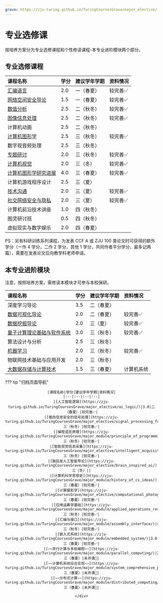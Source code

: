 ```yaml
---
grave: https://zju-turing.github.io/TuringCoursesGrave/major_elective/
---
```


# 专业选修课

按培养方案分为专业选修课程和个性修读课程-本专业进阶模块两个部分。

<style>
.md-typeset table:not([class]) th {
    min-width: 1em;
}
</style>

## 专业选修课程

<div style="text-align: center" markdown="1">

|课程名称|学分|建议学年学期|资料情况|
|:--|:--|:--|:--|
|[汇编语言](../assemble/)|2.0|一（春夏）|较完善✅|
|[网络空间安全导论](../cyberspace_security/)|1.5|一（春夏）|较完善✅|
|[数值分析](../numerical_analysis/)|2.5|二（秋冬）|较完善✅|
|[图像信息处理](../digital_image_processing/)|2.5|二（秋冬）|较完善✅|
|计算机动画|2.5|二（秋冬）||
|[计算机图形学](../computer_graphics/)|2.5|三（秋冬）|较完善✅|
|数字视音频处理|2.5|三（秋冬）||
|[专题研讨](../special_discussion/)|2.0|三（秋冬）|较完善✅|
|[计算机视觉](../computer_vision/)|2.0|三（冬）|较完善✅|
|[计算机图形学研究进展](../research_advances_in_computer_graphics/)|4.0|三（春夏）|较完善✅|
|计算机游戏程序设计|2.5|三（夏）||
|[技术沟通](../technology_communication/)|2.0|三（夏）|较完善✅|
|[社交网络安全与隐私](../social_network_security/)|2.0|三（夏）|较完善✅|
|计算机前沿技术讲座|1.0|四（秋冬）||
|图灵研讨班|0.5|四（秋冬）||
|虚拟现实与数字娱乐|2.0|四（春夏）||

</div>

PS：另有科研训练系列课程，为发表 CCF A 或 ZJU 100 类论文时可获得的额外学分（一作 4 学分，二作 2 学分，其他 1 学分，共同作者平分学分，最多记两篇），需要在发表论文后向教学科老师申请。

## 本专业进阶模块

注意，按照培养方案，需修读本模块才可参与本校保研。

<div style="text-align: center" markdown="1">

|课程名称|学分|建议学年学期|资料情况|
|:--|:--|:--|:--|
|深度学习导论|3.5|二（春夏）||
|[数据可视化导论](../introduction_to_data_visualization/)|2.0|二（春夏）|较完善✅|
|[数据挖掘导论](../data_mining/)|2.0|三（夏）|较完善✅|
|[量子计算理论基础与软件系统](../quantum_computing/)|3.0|三（秋冬）|较完善✅|
|算法设计与分析|2.5|三（秋冬）||
|[机器学习](../machine_learning/)|2.0|三（秋冬）|较完善✅|
|物联网技术基础与应用开发|2.0|三（秋冬）||
|[大数据存储与计算技术](../big_data_storage/)|1.5|三（春夏）|计算机系统|较完善✅|

</div>

??? tip "归档页面导航"
    <div style="text-align: center" markdown="1">

    |课程名称|学分|建议学年学期|资料情况|
    |:--|:--|:--|:--|
    |[人工智能逻辑](https://zju-turing.github.io/TuringCoursesGrave/major_elective/ai_logic/)|3.0|二（春夏）|较完善✅|
    |[面向信息安全的信号处理](https://zju-turing.github.io/TuringCoursesGrave/major_elective/signal_processing_for_cybersecurity/)|2.0|三（秋冬）|较完善✅|
    |[编程语言原理](https://zju-turing.github.io/TuringCoursesGrave/major_module/principle_of_programming_languages)|2.0|三（秋冬）|较完善✅|
    |[智能视觉信息采集](https://zju-turing.github.io/TuringCoursesGrave/major_elective/intelligent_acquisition_of_visual_information/)|2.5|三（秋冬）|较完善✅|
    |[脑启发人工智能导论](https://zju-turing.github.io/TuringCoursesGrave/major_elective/brain_inspired_ai/)|3.0|三（冬）||
    |[计算机科学思想史](https://zju-turing.github.io/TuringCoursesGrave/major_module/history_of_cs_ideas/)|2.0|三（春夏）|较完善✅|
    |[计算摄影学](https://zju-turing.github.io/TuringCoursesGrave/major_elective/computational_photography/)|4.0|三（春夏）|较完善✅|
    |[应用运筹学基础](https://zju-turing.github.io/TuringCoursesGrave/major_module/applied_operations_research/)|3.5|三（秋冬）|较完善✅|
    |[汇编与接口](https://zju-turing.github.io/TuringCoursesGrave/major_module/assembly_interface/)|4.5|三（秋冬）|较完善✅|
    |[嵌入式系统](https://zju-turing.github.io/TuringCoursesGrave/major_module/embedded_system/)|3.0|三（春夏）|较完善✅|
    |[~~并行计算与多核编程~~](https://zju-turing.github.io/TuringCoursesGrave/major_module/parallel_computing/)|2.5|三（春夏）|未开课🚫|
    |[~~计算机系统综合实现~~](https://zju-turing.github.io/TuringCoursesGrave/major_module/system_comprehensive_practice/)|5.0|三（春夏）|未开课🚫|
    |[~~分布式计算~~](https://zju-turing.github.io/TuringCoursesGrave/major_module/distributed_computing/)|2.5|三（春夏）|未开课🚫|

    </div>